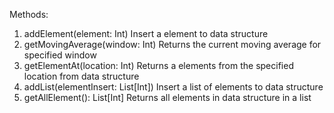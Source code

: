 Methods:

1. addElement(element: Int)             Insert a element to data structure
2. getMovingAverage(window: Int)		Returns the current moving average for specified window	
3. getElementAt(location: Int)			Returns a elements from the specified location from data structure
4. addList(elementInsert: List[Int])	Insert a list of elements to data structure
5. getAllElement(): List[Int]			Returns all elements in data structure in a list